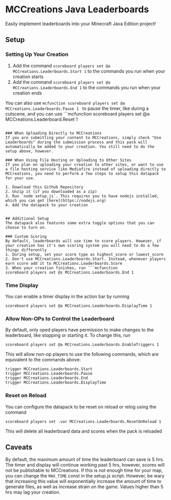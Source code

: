 # MCCreations Java Leaderboards
 Easily implement leaderboards into your Minecraft Java Edition project!

## Setup

### Setting Up Your Creation
1. Add the command ```scoreboard players set @a MCCreations.Leaderboards.Start 1``` to the commands you run when your creation starts
2. Add the command ```scoreboard players set @a MCCreations.Leaderboards.End 1``` to the commands you run when your creation ends

You can also use ```mcfunction
scoreboard players set @a MCCreations.Leaderboards.Pause 1
``` to pause the timer, like during a cutscene, and you can use ```mcfunction
scoreboard players set @a MCCreations.Leaderboard.Reset 1
``` to reset the leaderboard for a player.

### When Uploading Directly to MCCreations
If you are submitting your content to MCCreations, simply check "Use Leaderboards" during the submission process and this pack will automatically be added to your creation. You still need to do the setup above, however.

### When Using File Hosting or Uploading to Other Sites
If you plan on uploading your creation to other sites, or want to use a file hosting service like Mediafire instead of uploading directly to MCCreations, you need to perform a few steps to setup this datapack for your use.

1. Download this Github Repository
2. Unzip it (if you downloaded as a zip)
3. Run `node setup.js`. This requires you to have nodejs installed, which you can get [here](https://nodejs.org)
4. Add the datapack to your creation


## Additional Setup
The datapack also features some extra toggle options that you can choose to turn on.

### Custom Scoring
By default, leaderboards will use time to score players. However, if your creation has it's own scoring system you will need to do a few things differently
1. During setup, set your score type as highest_score or lowest_score
2. Don't use MCCreations.Leaderboards.Start. Instead, whenever players earn score add it to MCCreations.Leaderboards.Score
3. When your creation finishes, run ```mcfunction
scoreboard players set @s MCCreations.Leaderboards.End 1
```

### Time Display
You can enable a timer display in the action bar by running
```mcfunction
scoreboard players set @a MCCreations.Leaderboards.DisplayTime 1
```

### Allow Non-OPs to Control the Leaderboard
By default, only oped players have permission to make changes to the leaderboard, like stopping or starting it. To change this, run
```mcfunction
scoreboard players set @a MCCreations.Leaderboards.EnableTriggers 1
```

This will allow non-op players to use the following commands, which are equivalent to the commands above:
```mcfunction
trigger MCCreations.Leaderboards.Start
trigger MCCreations.Leaderboards.Pause
trigger MCCreations.Leaderboards.End
trigger MCCreations.Leaderboards.DisplayTime
```

### Reset on Reload
You can configure the datapack to be reset on reload or relog using the command
```mcfunction
scoreboard players set .var MCCreations.Leaderboards.ResetOnReload 1
```
This will delete all leaderboard data and scores when the pack is reloaded

## Caveats
By default, the maximum amount of time the leaderboard can save is 5 hrs. The timer and display will continue working past 5 hrs, however, scores will not be publishable to MCCreations. If this is not enough time for your map, you can change the `MAX_TIME` const in the setup.js script. However, be wary that increasing this value will exponentially increase the amount of time to generate files, as well as increase strain on the game. Values higher than 5 hrs may lag your creation.
